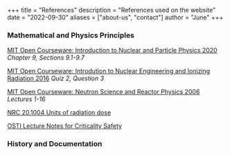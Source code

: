 +++
title = "References"
description = "References used on the website"
date = "2022-09-30"
aliases = ["about-us", "contact"]
author = "June"
+++

### Mathematical and Physics Principles

[MIT Open Courseware: Introduction to Nuclear and Particle Physics 2020](https://ocw.mit.edu/courses/8-701-introduction-to-nuclear-and-particle-physics-fall-2020/pages/lecture-slides/)
*Chapter 9, Sections 9.1-9.7*

[MIT Open Courseware: Introdution to Nuclear Engineering and Ionizing Radiation 2016](https://ocw.mit.edu/courses/22-01-introduction-to-nuclear-engineering-and-ionizing-radiation-fall-2016/) *Quiz 2, Question 3*

[MIT Open Courseware: Neutron Science and Reactor Physics 2006](https://dspace.mit.edu/bitstream/handle/1721.1/74136/22-05-fall-2006/contents/lecture-notes/index.htm) *Lectures 1-16*

[NRC 20.1004 Units of radiation dose](https://web.archive.org/web/20220901091029/https://nrc.gov/reading-rm/doc-collections/cfr/part020/part020-1004.html)

[OSTI Lecture Notes for Criticality Safety](https://www.osti.gov/biblio/10154535)

### History and Documentation
